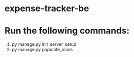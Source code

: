 # expense-tracker-be

# Run the following commands:

1. py manage.py init_server_setup
2. py manage.py populate_icons

